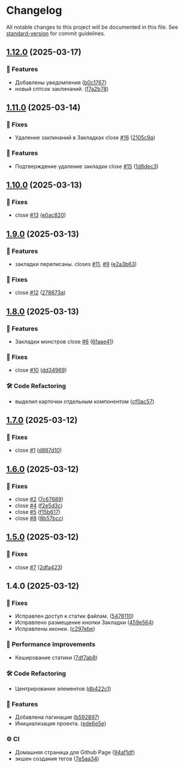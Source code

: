 # Changelog

All notable changes to this project will be documented in this file. See [standard-version](https://github.com/conventional-changelog/standard-version) for commit guidelines.

## [1.12.0](https://github.com/fso13/dnd5e/compare/v1.11.0...v1.12.0) (2025-03-17)


### 🚀 Features

* Добавлены уведомления ([b0c1767](https://github.com/fso13/dnd5e/commit/b0c1767e109239585e67ca1a3f560b0e21ecb2fa))
* новый сптсок заклинаний. ([f7a2b78](https://github.com/fso13/dnd5e/commit/f7a2b786a00ab267b48eab89d056a5e9f3385e9f))

## [1.11.0](https://github.com/fso13/dnd5e/compare/v1.10.0...v1.11.0) (2025-03-14)


### 🐛 Fixes

* Удаление заклинаний в Закладках close [#16](https://github.com/fso13/dnd5e/issues/16) ([2105c9a](https://github.com/fso13/dnd5e/commit/2105c9aa85589788fd9568a6a0ec125768375877))


### 🚀 Features

*  Подтверждение удаление закладки close [#15](https://github.com/fso13/dnd5e/issues/15) ([1d8dec3](https://github.com/fso13/dnd5e/commit/1d8dec3d103137ad39e4dd61c86e1049fbdcc12f))

## [1.10.0](https://github.com/fso13/dnd5e/compare/v1.9.0...v1.10.0) (2025-03-13)


### 🐛 Fixes

* close [#13](https://github.com/fso13/dnd5e/issues/13) ([e0ac820](https://github.com/fso13/dnd5e/commit/e0ac8208f0474131b7630bbcc046077a4e0c64fd))

## [1.9.0](https://github.com/fso13/dnd5e/compare/v1.8.0...v1.9.0) (2025-03-13)


### 🚀 Features

* закладки переписаны. closes [#11](https://github.com/fso13/dnd5e/issues/11), [#9](https://github.com/fso13/dnd5e/issues/9) ([e2a3b63](https://github.com/fso13/dnd5e/commit/e2a3b637f9bd481dabf679b58463f9b55ae93a09))


### 🐛 Fixes

* close [#12](https://github.com/fso13/dnd5e/issues/12) ([278673a](https://github.com/fso13/dnd5e/commit/278673af5b68bbca111a328ba7a5536e7db9bfc0))

## [1.8.0](https://github.com/fso13/dnd5e/compare/v1.7.0...v1.8.0) (2025-03-13)


### 🚀 Features

* Закладки монстров close [#6](https://github.com/fso13/dnd5e/issues/6) ([6faae41](https://github.com/fso13/dnd5e/commit/6faae418dd90e36a9eb0d11121552e6c1099cb21))


### 🐛 Fixes

* close [#10](https://github.com/fso13/dnd5e/issues/10) ([dd34969](https://github.com/fso13/dnd5e/commit/dd349693490a2af2fabc6695d1cd0aa9a7a201ea))


### 🛠️ Code Refactoring

* выделил карточки отдельным компонентом ([cf0ac57](https://github.com/fso13/dnd5e/commit/cf0ac575e848d3f2799fcbd7be9ac050247b5417))

## [1.7.0](https://github.com/fso13/dnd5e/compare/v1.6.0...v1.7.0) (2025-03-12)


### 🐛 Fixes

* close [#1](https://github.com/fso13/dnd5e/issues/1) ([d867d10](https://github.com/fso13/dnd5e/commit/d867d100fdb7da778b8eb87c29f1bbe54e678fe6))

## [1.6.0](https://github.com/fso13/dnd5e/compare/v1.5.0...v1.6.0) (2025-03-12)


### 🐛 Fixes

* close [#2](https://github.com/fso13/dnd5e/issues/2) ([7c67689](https://github.com/fso13/dnd5e/commit/7c67689b704448639adc6e67537d2597ee997780))
* close [#4](https://github.com/fso13/dnd5e/issues/4) ([f2e5d3c](https://github.com/fso13/dnd5e/commit/f2e5d3cd9081713cbb8c1ae4153de4c0733d936e))
* close [#5](https://github.com/fso13/dnd5e/issues/5) ([f15b617](https://github.com/fso13/dnd5e/commit/f15b61728e7e80bc79c095cd12ff8ae236d14148))
* close [#8](https://github.com/fso13/dnd5e/issues/8) ([8b57bcc](https://github.com/fso13/dnd5e/commit/8b57bcca106d269bee0c5e419d921264a74bfb0f))

## [1.5.0](https://github.com/fso13/dnd5e/compare/v1.4.0...v1.5.0) (2025-03-12)


### 🐛 Fixes

* close [#7](https://github.com/fso13/dnd5e/issues/7) ([2dfa423](https://github.com/fso13/dnd5e/commit/2dfa423f80e3c2041095b0515ab25b76bb10ba59))

## 1.4.0 (2025-03-12)


### 🐛 Fixes

* Исправлен доступ к статик файлам. ([5476110](https://github.com/fso13/dnd5e/commit/547611058e01f5731ea27855d821b9bc9e2a2f74))
* Исправлено размещение кнопки Закладки ([459e564](https://github.com/fso13/dnd5e/commit/459e564a123be67e86280f32011ef0d8c3428df7))
* Исправлены иконки. ([c297ebe](https://github.com/fso13/dnd5e/commit/c297ebe60981b1f158221d6c46b322b8ac3bc81b))


### 🎫 Performance Improvements

* Кеширование статики ([7df7ab8](https://github.com/fso13/dnd5e/commit/7df7ab85f0a236c3ff1ecdd0adec023def3f23a3))


### 🛠️ Code Refactoring

* Центрирование элементов ([db422c1](https://github.com/fso13/dnd5e/commit/db422c121c65285e3f801aae157bcd179a00aa91))


### 🚀 Features

* Добавлена пагинация ([b592897](https://github.com/fso13/dnd5e/commit/b592897fb0e04db274716ad5c94d75b132974b94))
* Инициализация проекта. ([ede6e5e](https://github.com/fso13/dnd5e/commit/ede6e5e3414ff5516f964ad4b30d171048976868))


### ⚙️ CI

* Домашняя страница для Github Page ([94af1df](https://github.com/fso13/dnd5e/commit/94af1dffdcb9a7c9dc5b4b0db1713bb6d5625d77))
* экшен создания тегов ([7e5aa34](https://github.com/fso13/dnd5e/commit/7e5aa347abe4a30fae87a5adaa990a1177edcbe7))
